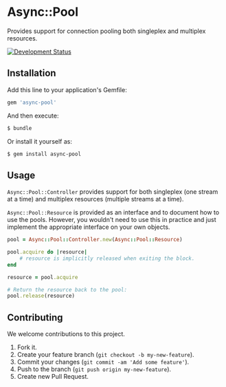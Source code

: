 # Async::Pool

Provides support for connection pooling both singleplex and multiplex resources.

[![Development Status](https://github.com/socketry/async-pool/workflows/Test/badge.svg)](https://github.com/socketry/async-pool/actions?workflow=Test)

## Installation

Add this line to your application's Gemfile:

``` ruby
gem 'async-pool'
```

And then execute:

``` bash
$ bundle
```

Or install it yourself as:

``` bash
$ gem install async-pool
```

## Usage

`Async::Pool::Controller` provides support for both singleplex (one stream at a time) and multiplex resources (multiple streams at a time).

`Async::Pool::Resource` is provided as an interface and to document how to use the pools. However, you wouldn't need to use this in practice and just implement the appropriate interface on your own objects.

``` ruby
pool = Async::Pool::Controller.new(Async::Pool::Resource)

pool.acquire do |resource|
	# resource is implicitly released when exiting the block.
end

resource = pool.acquire

# Return the resource back to the pool:
pool.release(resource)
```

## Contributing

We welcome contributions to this project.

1.  Fork it.
2.  Create your feature branch (`git checkout -b my-new-feature`).
3.  Commit your changes (`git commit -am 'Add some feature'`).
4.  Push to the branch (`git push origin my-new-feature`).
5.  Create new Pull Request.
